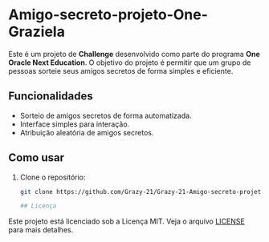# Amigo-secreto-projeto-One-Graziela

Este é um projeto de **Challenge** desenvolvido como parte do programa  **One Oracle Next Education**. O objetivo do projeto é permitir que um grupo de pessoas sorteie seus amigos secretos de forma simples e eficiente.

## Funcionalidades

- Sorteio de amigos secretos de forma automatizada.
- Interface simples para interação.
- Atribuição aleatória de amigos secretos.

## Como usar

1. Clone o repositório:
   ```bash
   git clone https://github.com/Grazy-21/Grazy-21-Amigo-secreto-projeto-One-Graziela.git

   ## Licença

Este projeto está licenciado sob a Licença MIT. Veja o arquivo [LICENSE](LICENSE) para mais detalhes.

